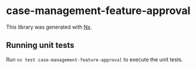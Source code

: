 # case-management-feature-approval

This library was generated with [Nx](https://nx.dev).

## Running unit tests

Run `nx test case-management-feature-approval` to execute the unit tests.
